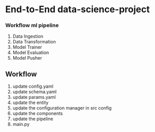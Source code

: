 # End-to-End  data-science-project

### Workflow ml pipeline
1. Data Ingestion
2. Data Transformation
3. Model Trainer
4. Model Evaluation
5. Model Pusher
## Workflow 
1. update config.yaml
2. update schema.yaml
3. update params.yaml
4. update the entity
5. update the configuration manager in src config
6. update the components
7. update the pipeline
8. main.py


